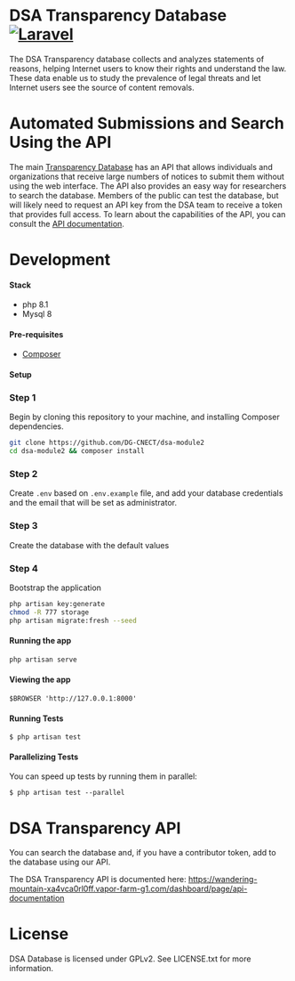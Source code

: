 DSA Transparency Database [![Laravel](https://github.com/digital-services-act/transparency-database/actions/workflows/vapor.yml/badge.svg?branch=main)](https://github.com/digital-services-act/transparency-database/actions/workflows/vapor.yml)
=========================

The DSA Transparency database collects and analyzes statements of reasons, helping Internet users to know their rights and understand the law. These data enable us to study the prevalence of legal threats and let Internet users see the source of content removals.

Automated Submissions and Search Using the API
==============================================
The main [Transparency Database](https://digital.service-act.eu/) has an API that allows individuals and organizations that receive large numbers of notices to submit them without using the web interface. The API also provides an easy way for researchers to search the database. Members of the public can test the database, but will likely need to request an API key from the DSA team to receive a token that provides full access. To learn about the capabilities of the API, you can consult the [API documentation](https://wandering-mountain-xa4vca0rl0ff.vapor-farm-g1.com/dashboard/page/api-documentation).

Development
===========

#### Stack

* php 8.1
* Mysql 8

#### Pre-requisites

* [Composer](https://getcomposer.org/)

#### Setup

### Step 1

Begin by cloning this repository to your machine, and installing Composer dependencies.

```bash
git clone https://github.com/DG-CNECT/dsa-module2
cd dsa-module2 && composer install 
```

### Step 2

Create `.env` based on `.env.example` file, and add your database credentials and the email that will be set as administrator.


### Step 3

Create the database with the default values

### Step 4

Bootstrap the application

```bash
php artisan key:generate
chmod -R 777 storage
php artisan migrate:fresh --seed
```

#### Running the app

```bash
php artisan serve
```

#### Viewing the app

```
$BROWSER 'http://127.0.0.1:8000'
```

#### Running Tests

    $ php artisan test

#### Parallelizing Tests

You can speed up tests by running them in parallel:

    $ php artisan test --parallel

DSA Transparency API
====================
You can search the database and, if you have a contributor token, add to the database using our API.

The DSA Transparency API is documented here: https://wandering-mountain-xa4vca0rl0ff.vapor-farm-g1.com/dashboard/page/api-documentation

License
=======

DSA Database is licensed under GPLv2. See LICENSE.txt for more information.

